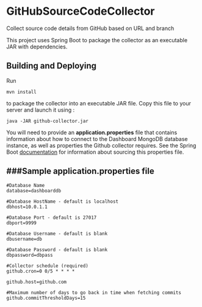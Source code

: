 GitHubSourceCodeCollector
=========================

Collect source code details from GitHub based on URL and branch

This project uses Spring Boot to package the collector as an executable JAR with dependencies.

Building and Deploying
--------------------------------------

Run
```
mvn install
```
to package the collector into an executable JAR file. Copy this file to your server and launch it using :
```
java -JAR github-collector.jar
```
You will need to provide an **application.properties** file that contains information about how
to connect to the Dashboard MongoDB database instance, as well as properties the Github collector requires. See
the Spring Boot [documentation](http://docs.spring.io/spring-boot/docs/current-SNAPSHOT/reference/htmlsingle/#boot-features-external-config-application-property-files)
for information about sourcing this properties file.

###Sample application.properties file
--------------------------------------
    #Database Name 
    database=dashboarddb

    #Database HostName - default is localhost
    dbhost=10.0.1.1

    #Database Port - default is 27017
    dbport=9999

    #Database Username - default is blank
    dbusername=db

    #Database Password - default is blank
    dbpassword=dbpass

    #Collector schedule (required)
    github.cron=0 0/5 * * * *

    github.host=github.com

    #Maximum number of days to go back in time when fetching commits
    github.commitThresholdDays=15
